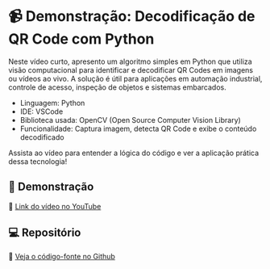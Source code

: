 # 📹 Demonstração: Decodificação de QR Code com Python

Neste vídeo curto, apresento um algoritmo simples em Python que utiliza visão computacional para identificar e decodificar QR Codes em imagens ou vídeos ao vivo. A solução é útil para aplicações em automação industrial, controle de acesso, inspeção de objetos e sistemas embarcados.

- Linguagem: Python
- IDE: VSCode  
- Biblioteca usada: OpenCV (Open Source Computer Vision Library)  
- Funcionalidade: Captura imagem, detecta QR Code e exibe o conteúdo decodificado

Assista ao vídeo para entender a lógica do código e ver a aplicação prática dessa tecnologia!

## 🎥 Demonstração

🔗 [Link do vídeo no YouTube](https://youtu.be/0rNO10oUcGg)

## 💻 Repositório

📂 [Veja o código-fonte no Github](https://github.com/danielsantos-ti/LeitorQRCode)
